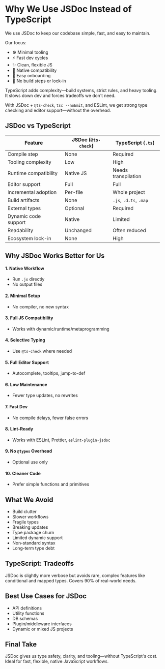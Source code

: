 # Why We Use JSDoc Instead of TypeScript

We use JSDoc to keep our codebase simple, fast, and easy to maintain.

Our focus:

- ⚙️ Minimal tooling
- ⚡ Fast dev cycles
- ✨ Clean, flexible JS
- 🧩 Native compatibility
- 👋 Easy onboarding
- 🚫 No build steps or lock-in

TypeScript adds complexity—build systems, strict rules, and heavy tooling. It slows down dev and forces tradeoffs we don't need.

With JSDoc + `@ts-check`, `tsc --noEmit`, and ESLint, we get strong type checking and editor support—without the overhead.

## JSDoc vs TypeScript

| Feature                 | JSDoc (`@ts-check`)  | TypeScript (`.ts`)       |
|------------------------|----------------------|--------------------------|
| Compile step           | None                 | Required                 |
| Tooling complexity     | Low                  | High                     |
| Runtime compatibility  | Native JS            | Needs transpilation      |
| Editor support         | Full                 | Full                     |
| Incremental adoption   | Per-file             | Whole project            |
| Build artifacts        | None                 | `.js`, `.d.ts`, `.map`   |
| External types         | Optional             | Required                 |
| Dynamic code support   | Native               | Limited                  |
| Readability            | Unchanged            | Often reduced            |
| Ecosystem lock-in      | None                 | High                     |

## Why JSDoc Works Better for Us

#### 1. Native Workflow
- Run `.js` directly
- No output files

#### 2. Minimal Setup
- No compiler, no new syntax

#### 3. Full JS Compatibility
- Works with dynamic/runtime/metaprogramming

#### 4. Selective Typing
- Use `@ts-check` where needed

#### 5. Full Editor Support
- Autocomplete, tooltips, jump-to-def

#### 6. Low Maintenance
- Fewer type updates, no rewrites

#### 7. Fast Dev
- No compile delays, fewer false errors

#### 8. Lint-Ready
- Works with ESLint, Prettier, `eslint-plugin-jsdoc`

#### 9. No `@types` Overhead
- Optional use only

#### 10. Cleaner Code
- Prefer simple functions and primitives

## What We Avoid

- Build clutter
- Slower workflows
- Fragile types
- Breaking updates
- Type package churn
- Limited dynamic support
- Non-standard syntax
- Long-term type debt

## TypeScript: Tradeoffs

JSDoc is slightly more verbose but avoids rare, complex features like conditional and mapped types. Covers 90% of real-world needs.

## Best Use Cases for JSDoc

- API definitions
- Utility functions
- DB schemas
- Plugin/middleware interfaces
- Dynamic or mixed JS projects

## Final Take

JSDoc gives us type safety, clarity, and tooling—without TypeScript's cost. Ideal for fast, flexible, native JavaScript workflows.
